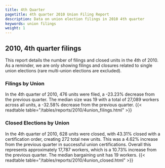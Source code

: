 ```yaml
---
title: 4th Quarter 
pagetitle: 4th quarter 2010 Union Filing Report
description: Data on union election filings in 2010 4th quarter 
keywords: union filings
weight: 1
---
```


## 2010, 4th quarter filings

This report details the number of filings and closed units in the 4th of 2010. As a reminder, we are only showing filings and closures related to single union elections (rare multi-union elections are excluded).

### Filings by Union
In the 4th quarter of 2010, 476 units were filed, a -23.23% decrease from the previous quarter. The median size was 19 with a total of 27,089 workers across all units, a -32.58% decrease from the previous quarter.
{{< readtable table="/tables/reports/2010/4union_filings.html" >}}

### Closed Elections by Union
In the 4th quarter of 2010, 628 units were closed, with 43.31% closed with a certification order, creating 272 total new units. This was a 4.62% increase from the previous quarter in successful union certifications. Overall this represents approximately 17,787 workers, which is a 10.73% increase from the previous quarter. The median bargaining unit has 19 workers.
{{< readtable table="/tables/reports/2010/4union_closed.html" >}}
